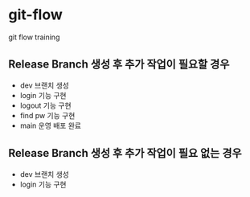 # git-flow
git flow training

## Release Branch 생성 후 추가 작업이 필요할 경우
- dev 브랜치 생성
- login 기능 구현
- logout 기능 구현
- find pw 기능 구현 
- main 운영 배포 완료

## Release Branch 생성 후 추가 작업이 필요 없는 경우
- dev 브랜치 생성 
- login 기능 구현